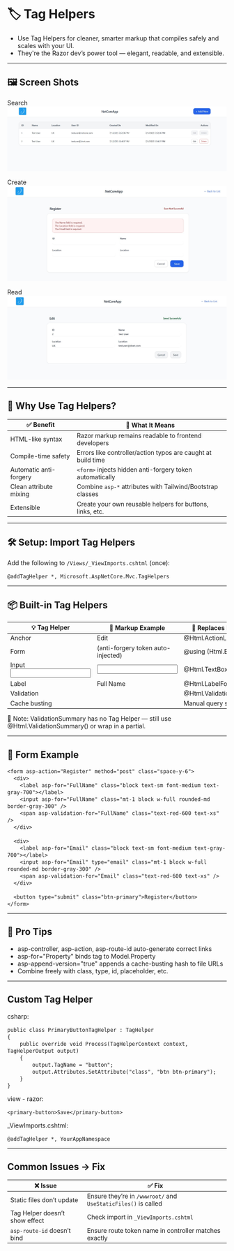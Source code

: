 # 🏷️ Tag Helpers

- Use Tag Helpers for cleaner, smarter markup that compiles safely and scales with your UI.
- They're the Razor dev’s power tool — elegant, readable, and extensible.

---

## 🖼️ Screen Shots

Search
![Search Page](ScreenShots/SearchPage.jpg "Search Page Screenshot")

Create
![Create](ScreenShots/Create.jpg "Create Screenshot")

Read
![Read](ScreenShots/Edit.jpg "Read Screenshot")

---

## 🚀 Why Use Tag Helpers?

| ✅ Benefit              | 🧠 What It Means                                                  |
|------------------------|------------------------------------------------------------------|
| HTML-like syntax       | Razor markup remains readable to frontend developers             |
| Compile-time safety     | Errors like controller/action typos are caught at build time     |
| Automatic anti-forgery  | `<form>` injects hidden anti-forgery token automatically         |
| Clean attribute mixing  | Combine `asp-*` attributes with Tailwind/Bootstrap classes       |
| Extensible              | Create your own reusable helpers for buttons, links, etc.        |

---

## 🛠️ Setup: Import Tag Helpers

Add the following to `/Views/_ViewImports.cshtml` (once):

```razor
@addTagHelper *, Microsoft.AspNetCore.Mvc.TagHelpers
```

---

## 📦 Built-in Tag Helpers

|💡 Tag Helper		|🔧 Markup Example															|🔄 Replaces Razor Helper		|
|-------------------|---------------------------------------------------------------------------|-------------------------------|
|Anchor <a>			|<a asp-controller="Users" asp-action="Edit" asp-route-id="@u.Id">Edit</a>	|@Html.ActionLink()				|
|Form <form>		|<form asp-action="Save" method="post"> (anti-forgery token auto-injected)	|@using (Html.BeginForm())		|
|Input <input>		|<input asp-for="Email" class="form-input" />								|@Html.TextBoxFor()				|
|Label <label>		|<label asp-for="Name">Full Name</label>									|@Html.LabelFor()				|
|Validation <span>	|<span asp-validation-for="Email" class="text-red-600 text-sm"></span>		|@Html.ValidationMessageFor()	|
|Cache busting		|<link rel="stylesheet" href="~/css/site.css" asp-append-version="true" />	|Manual query string			|

📝 Note: ValidationSummary has no Tag Helper — still use @Html.ValidationSummary() or wrap in a partial.

---

## 🧩 Form Example

```
<form asp-action="Register" method="post" class="space-y-6">
  <div>
    <label asp-for="FullName" class="block text-sm font-medium text-gray-700"></label>
    <input asp-for="FullName" class="mt-1 block w-full rounded-md border-gray-300" />
    <span asp-validation-for="FullName" class="text-red-600 text-xs" />
  </div>

  <div>
    <label asp-for="Email" class="block text-sm font-medium text-gray-700"></label>
    <input asp-for="Email" type="email" class="mt-1 block w-full rounded-md border-gray-300" />
    <span asp-validation-for="Email" class="text-red-600 text-xs" />
  </div>

  <button type="submit" class="btn-primary">Register</button>
</form>
```
---

## 🧠 Pro Tips

- asp-controller, asp-action, asp-route-id auto-generate correct links
- asp-for="Property" binds tag to Model.Property
- asp-append-version="true" appends a cache-busting hash to file URLs
- Combine freely with class, type, id, placeholder, etc.

---

## Custom Tag Helper

csharp:
```
public class PrimaryButtonTagHelper : TagHelper
{
    public override void Process(TagHelperContext context, TagHelperOutput output)
    {
        output.TagName = "button";
        output.Attributes.SetAttribute("class", "btn btn-primary");
    }
}
```

view - razor:
```
<primary-button>Save</primary-button>
```

_ViewImports.cshtml:
```
@addTagHelper *, YourAppNamespace
```

----

## Common Issues -> Fix

| ❌ Issue                        | ✅ Fix                                                          |
| ------------------------------ | -------------------------------------------------------------- |
| Static files don’t update      | Ensure they’re in `/wwwroot/` and `UseStaticFiles()` is called |
| Tag Helper doesn’t show effect | Check import in `_ViewImports.cshtml`                          |
| `asp-route-id` doesn’t bind    | Ensure route token name in controller matches exactly          |
